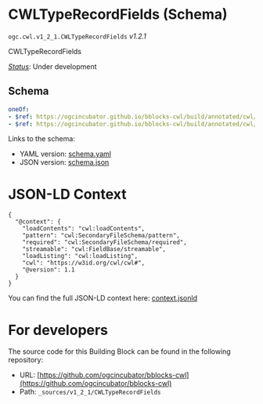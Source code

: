 
# CWLTypeRecordFields (Schema)

`ogc.cwl.v1_2_1.CWLTypeRecordFields` *v1.2.1*

CWLTypeRecordFields

[*Status*](http://www.opengis.net/def/status): Under development

## Schema

```yaml
oneOf:
- $ref: https://ogcincubator.github.io/bblocks-cwl/build/annotated/cwl/v1_2_1/CWLTypeRecordFieldsMap/schema.yaml
- $ref: https://ogcincubator.github.io/bblocks-cwl/build/annotated/cwl/v1_2_1/CWLTypeRecordFieldsList/schema.yaml

```

Links to the schema:

* YAML version: [schema.yaml](https://ogcincubator.github.io/bblocks-cwl/build/annotated/cwl/v1_2_1/CWLTypeRecordFields/schema.json)
* JSON version: [schema.json](https://ogcincubator.github.io/bblocks-cwl/build/annotated/cwl/v1_2_1/CWLTypeRecordFields/schema.yaml)


# JSON-LD Context

```jsonld
{
  "@context": {
    "loadContents": "cwl:loadContents",
    "pattern": "cwl:SecondaryFileSchema/pattern",
    "required": "cwl:SecondaryFileSchema/required",
    "streamable": "cwl:FieldBase/streamable",
    "loadListing": "cwl:loadListing",
    "cwl": "https://w3id.org/cwl/cwl#",
    "@version": 1.1
  }
}
```

You can find the full JSON-LD context here:
[context.jsonld](https://ogcincubator.github.io/bblocks-cwl/build/annotated/cwl/v1_2_1/CWLTypeRecordFields/context.jsonld)


# For developers

The source code for this Building Block can be found in the following repository:

* URL: [https://github.com/ogcincubator/bblocks-cwl](https://github.com/ogcincubator/bblocks-cwl)
* Path: `_sources/v1_2_1/CWLTypeRecordFields`

